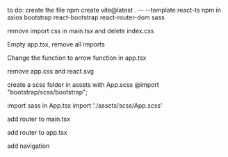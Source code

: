 to do:
create the file
npm create vite@latest . -- --template react-ts
npm in axios bootstrap react-bootstrap react-router-dom sass

remove import css in main.tsx and delete index.css

Empty app.tsx, remove all imports

Change the function to arrow function in app.tsx

remove app.css and react.svg

create a scss folder in assets with App.scss
@import "bootstrap/scss/bootstrap";

import sass in App.tsx
import './assets/scss/App.scss'

add router to main.tsx

add router to app.tsx

add navigation
